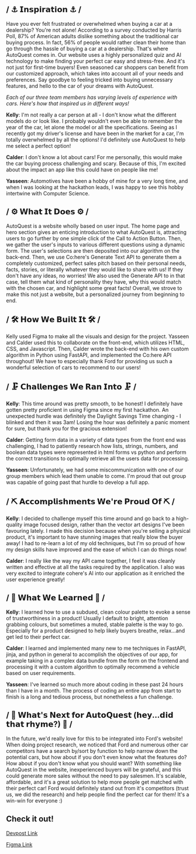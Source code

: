 ## / ⚓ 𝗜𝗻𝘀𝗽𝗶𝗿𝗮𝘁𝗶𝗼𝗻 ⚓ /
Have you ever felt frustrated or overwhelmed when buying a car at a dealership? You're not alone! According to a survey conducted by Harris Poll, 87% of American adults dislike something about the traditional car buying process. In fact, 56% of people would rather clean their home than go through the hassle of buying a car at a dealership. That's where AutoQuest comes in. Our website uses a highly personalized quiz and AI technology to make finding your perfect car easy and stress-free. And it's not just for first-time buyers! Even seasoned car shoppers can benefit from our customized approach, which takes into account all of your needs and preferences. Say goodbye to feeling tricked into buying unnecessary features, and hello to the car of your dreams with AutoQuest.

*Each of our three team members has varying levels of experience with cars. Here's how that inspired us in different ways!*

**Kelly**: I'm not really a car person at all - I don't know what the different models do or look like. I probably wouldn't even be able to remember the year of the car, let alone the model or all the specifications. Seeing as I recently got my driver's license and have been in the market for a car, I'm totally overwhelmed by all the options! I'd definitely use AutoQuest to help me select a perfect option!

**Calder**: I don't know a lot about cars! For me personally, this would make the car buying process challenging and scary. Because of this, I'm excited about the impact an app like this could have on people like me!

**Yasseen**: Automotives have been a hobby of mine for a very long time, and when I was looking at the hackathon leads,  I was happy to see this hobby intertwine with Computer Science.

## / ⚙️ 𝗪𝗵𝗮𝘁 𝗜𝘁 𝗗𝗼𝗲𝘀 ⚙️ /
AutoQuest is a website wholly based on user input. The home page and hero section gives an enticing introduction to what AutoQuest is, attracting users to go further by one simple click of the Call to Action Button. Then, we gather the user's inputs to various different questions using a dynamic form. The user's selections are then deposited into our algorithm on the back-end. Then, we use Co:here's Generate Text API to generate them a completely customized, perfect sales pitch based on their personal needs, facts, stories, or literally whatever they would like to share with us! If they don't have any ideas, no worries! We also used the Generate API to in that case, tell them what kind of personality they have, why this would match with the chosen car, and highlight some great facts! Overall, we strove to make this not just a website, but a personalized journey from beginning to end.

## / 🛠️ 𝗛𝗼𝘄 𝗪𝗲 𝗕𝘂𝗶𝗹𝘁 𝗜𝘁 🛠️ /
Kelly used Figma to make all the visuals and design for the project. Yasseen and Calder used this to collaborate on the front-end, which utilizes HTML, CSS, and Javascript. Then, Calder wrote the back-end with his own custom algorithm in Python using FastAPI, and implemented the Co:here API throughout! We have to especially thank Ford for providing us such a wonderful selection of cars to recommend to our users!

## / 🗜️ 𝗖𝗵𝗮𝗹𝗹𝗲𝗻𝗴𝗲𝘀 𝗪𝗲 𝗥𝗮𝗻 𝗜𝗻𝘁𝗼 🗜️ /
**Kelly**: This time around was pretty smooth, to be honest! I definitely have gotten pretty proficient in using Figma since my first hackathon. An unexpected hurdle was definitely the Daylight Savings Time changing - I blinked and then it was 3am! Losing the hour was definitely a panic moment for sure, but thank you for the gracious extension!

**Calder**: Getting form data in a variety of data types from the front end was challenging, I had to patiently research how lists, strings, numbers, and boolean data types were represented in html forms vs python and perform the correct transitions to optimally retrieve all the users data for processing.

**Yasseen**: Unfortunately, we had some miscommunication with one of our group members which lead them unable to come. I'm proud that out group was capable of going past that hurdle to develop a full app.

## / ⛏️ 𝗔𝗰𝗰𝗼𝗺𝗽𝗹𝗶𝘀𝗵𝗺𝗲𝗻𝘁𝘀 𝗪𝗲'𝗿𝗲 𝗣𝗿𝗼𝘂𝗱 𝗢𝗳 ⛏️ /
**Kelly**: I decided to challenge myself this time around and go back to a high-quality image focused design, rather than the vector art designs I've been favouring lately. I made this decision because when you're selling a physical product, it's important to have stunning images that really blow the buyer away! I had to re-learn a lot of my old techniques, but I'm so proud of how my design skills have improved and the ease of which I can do things now!

**Calder**: I really like the way my API came together, I feel it was cleanly written and effective at all the tasks required by the application. I also was very excited to integrate cohere's AI into our application as it enriched the user experience greatly!

## / 🔩 𝗪𝗵𝗮𝘁 𝗪𝗲 𝗟𝗲𝗮𝗿𝗻𝗲𝗱 🔩 /
**Kelly**: I learned how to use a subdued, clean colour palette to evoke a sense of trustworthiness in a product! Usually I default to bright, attention grabbing colours, but sometimes a muted, stable palette is the way to go. Especially for a product designed to help likely buyers breathe, relax...and get led to their perfect car.

**Calder**: I learned and implemented many new to me techniques in FastAPI, jinja, and python in general to accomplish the objectives of our app, for example taking in a complex data bundle from the form on the frontend and processing it with a custom algorithm to optimally recommend a vehicle based on user requirements.

**Yasseen**: I've learned so much more about coding in these past 24 hours than I have in a month.  The process of coding an entire app from start to finish is a long and tedious process, but nonetheless a fun challenge.

## / 🔭 𝗪𝗵𝗮𝘁'𝘀 𝗡𝗲𝘅𝘁 𝗳𝗼𝗿 𝗔𝘂𝘁𝗼𝗤𝘂𝗲𝘀𝘁 (𝗵𝗲𝘆...𝗱𝗶𝗱 𝘁𝗵𝗮𝘁 𝗿𝗵𝘆𝗺𝗲?) 🔭 /
In the future, we'd really love for this to be integrated into Ford's website! When doing project research, we noticed that Ford and numerous other car competitors have a search by/sort by function to help narrow down the potential cars, but how about if you don't even know what the features do? How about if you don't know what you should want? With something like AutoQuest in the website, inexperienced buyers will be grateful, and this could generate more sales without the need to pay salesmen. It's scalable, affordable, and it's a great solution to help more people get matched with their perfect car! Ford would definitely stand out from it's competitors (trust us, we did the research) and help people find the perfect car for them! It's a win-win for everyone :)

## Check it out!

[Devpost Link](https://devpost.com/software/autoquest)

[Figma Link](https://www.figma.com/file/OCDpOdBbuIDd38CsMjnT16/AutoQuest-Website)
